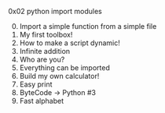 0x02 python import modules

0. Import a simple function from a simple file
1. My first toolbox!
2. How to make a script dynamic!
3. Infinite addition
4. Who are you?
5. Everything can be imported
6. Build my own calculator!
7. Easy print
8. ByteCode -> Python #3
9. Fast alphabet
